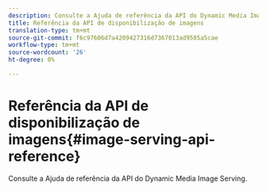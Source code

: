 ```yaml
---
description: Consulte a Ajuda de referência da API do Dynamic Media Image Serving.
title: Referência da API de disponibilização de imagens
translation-type: tm+mt
source-git-commit: f6c97606d7a4209427316d7367013ad9585a5cae
workflow-type: tm+mt
source-wordcount: '26'
ht-degree: 0%

---
```



# Referência da API de disponibilização de imagens{#image-serving-api-reference}

Consulte a Ajuda de referência da API do Dynamic Media Image Serving.

